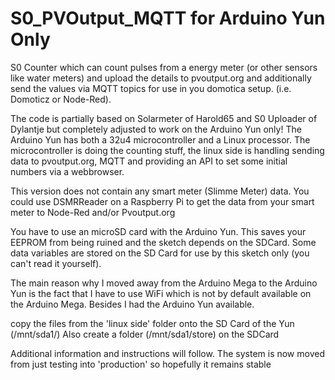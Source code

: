 # S0_PVOutput_MQTT for Arduino Yun Only

S0 Counter which can count pulses from a energy meter (or other sensors like water meters) and upload the details to pvoutput.org and additionally send the values via MQTT topics for use in you domotica setup. (i.e. Domoticz or Node-Red).

The code is partially based on Solarmeter of Harold65 and S0 Uploader of Dylantje but completely adjusted to work on the Arduino Yun only! The Arduino Yun has both a 32u4 microcontroller and a Linux processor. The microcontroller is doing the counting stuff, the linux side is handling sending data to pvoutput.org, MQTT and providing an API to set some initial numbers via a webbrowser. 
 
This version does not contain any smart meter (Slimme Meter) data. You could use DSMRReader on a Raspberry Pi to get the data from your smart meter to Node-Red and/or Pvoutput.org
  
You have to use an microSD card with the Arduino Yun. This saves your EEPROM from being ruined and the sketch depends on the SDCard. Some data variables are stored on the SD Card for use by this sketch only (you can't read it yourself).
  
The main reason why I moved away from the Arduino Mega to the Arduino Yun is the fact that I have to use WiFi which is not by default available on the Arduino Mega. Besides I had the Arduino Yun available. 

copy the files from the 'linux side' folder onto the SD Card of the Yun (/mnt/sda1/)
Also create a folder (/mnt/sda1/store) on the SDCard

Additional information and instructions will follow. The system is now moved from just testing into 'production' so hopefully it remains stable



